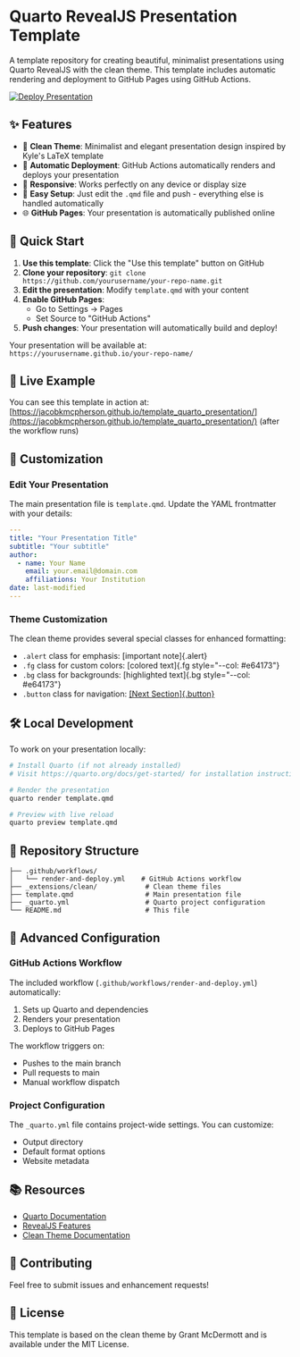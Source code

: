 # Quarto RevealJS Presentation Template

A template repository for creating beautiful, minimalist presentations using Quarto RevealJS with the clean theme. This template includes automatic rendering and deployment to GitHub Pages using GitHub Actions.

[![Deploy Presentation](https://github.com/JacobKMcPherson/template_quarto_presentation/actions/workflows/render-and-deploy.yml/badge.svg)](https://github.com/JacobKMcPherson/template_quarto_presentation/actions/workflows/render-and-deploy.yml)

## ✨ Features

- 🎨 **Clean Theme**: Minimalist and elegant presentation design inspired by Kyle's LaTeX template
- 🚀 **Automatic Deployment**: GitHub Actions automatically renders and deploys your presentation
- 📱 **Responsive**: Works perfectly on any device or display size
- 🔧 **Easy Setup**: Just edit the `.qmd` file and push - everything else is handled automatically
- 🌐 **GitHub Pages**: Your presentation is automatically published online

## 🚀 Quick Start

1. **Use this template**: Click the "Use this template" button on GitHub
2. **Clone your repository**: `git clone https://github.com/yourusername/your-repo-name.git`
3. **Edit the presentation**: Modify `template.qmd` with your content
4. **Enable GitHub Pages**: 
   - Go to Settings → Pages
   - Set Source to "GitHub Actions"
5. **Push changes**: Your presentation will automatically build and deploy!

Your presentation will be available at: `https://yourusername.github.io/your-repo-name/`

## 🎯 Live Example

You can see this template in action at: [https://jacobkmcpherson.github.io/template_quarto_presentation/](https://jacobkmcpherson.github.io/template_quarto_presentation/) (after the workflow runs)

## 📝 Customization

### Edit Your Presentation

The main presentation file is `template.qmd`. Update the YAML frontmatter with your details:

```yaml
---
title: "Your Presentation Title"
subtitle: "Your subtitle"
author:
  - name: Your Name
    email: your.email@domain.com
    affiliations: Your Institution
date: last-modified
---
```

### Theme Customization

The clean theme provides several special classes for enhanced formatting:

- `.alert` class for emphasis: [important note]{.alert}
- `.fg` class for custom colors: [colored text]{.fg style="--col: #e64173"}
- `.bg` class for backgrounds: [highlighted text]{.bg style="--col: #e64173"}
- `.button` class for navigation: [[Next Section]{.button}](#next)

## 🛠 Local Development

To work on your presentation locally:

```bash
# Install Quarto (if not already installed)
# Visit https://quarto.org/docs/get-started/ for installation instructions

# Render the presentation
quarto render template.qmd

# Preview with live reload
quarto preview template.qmd
```

## 📁 Repository Structure

```
├── .github/workflows/
│   └── render-and-deploy.yml    # GitHub Actions workflow
├── _extensions/clean/            # Clean theme files
├── template.qmd                  # Main presentation file
├── _quarto.yml                   # Quarto project configuration
└── README.md                     # This file
```

## 🔧 Advanced Configuration

### GitHub Actions Workflow

The included workflow (`.github/workflows/render-and-deploy.yml`) automatically:

1. Sets up Quarto and dependencies
2. Renders your presentation
3. Deploys to GitHub Pages

The workflow triggers on:
- Pushes to the main branch
- Pull requests to main
- Manual workflow dispatch

### Project Configuration

The `_quarto.yml` file contains project-wide settings. You can customize:

- Output directory
- Default format options
- Website metadata

## 📚 Resources

- [Quarto Documentation](https://quarto.org/docs/)
- [RevealJS Features](https://quarto.org/docs/presentations/revealjs/)
- [Clean Theme Documentation](https://github.com/grantmcdermott/quarto-revealjs-clean)

## 🤝 Contributing

Feel free to submit issues and enhancement requests!

## 📄 License

This template is based on the clean theme by Grant McDermott and is available under the MIT License.
